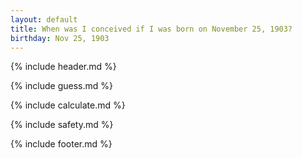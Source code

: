 ```yaml
---
layout: default
title: When was I conceived if I was born on November 25, 1903?
birthday: Nov 25, 1903
---
```


{% include header.md %}

{% include guess.md %}

{% include calculate.md %}

{% include safety.md %}

{% include footer.md %}




